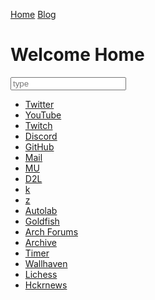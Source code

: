 <head>
	<meta charset="UTF-8">
	<title>time to open twitter...</title>
	<link rel="shortcut icon" href="favicon.ico">
</head>

<a href="index.html">Home</a>
<a href="blogindex.html">Blog</a>

# Welcome Home

<input id="searchbox" placeholder="type" type="text">

- <a href="https://twitter.com/">Twitter</a>
- <a href="https://www.youtube.com/">YouTube</a>
- <a href="https://www.twitch.tv/colew_picaro">Twitch</a>
- <a href="https://discordapp.com/channels/@me">Discord</a>
- <a href="https://www.github.com">GitHub</a>
- <a href="https://www.gmail.com">Mail</a>
- <a href="https://my5.millersville.edu">MU</a>
- <a href="https://millersville.desire2learn.com/d2l/home">D2L</a>
- <a href="https://cs.millersville.edu/~wkillian">k</a>
- <a href="https://cs.millersville.edu/~gzoppetti">z</a>
- <a href="https://autolab.millersville.edu">Autolab</a>
- <a href="https://www.mtggoldfish.com/">Goldfish</a>
- <a href="https://bbs.archlinux.org/">Arch Forums</a>
- <a href="https://www.archive.org/">Archive</a>
- <a href="https://www.cstimer.net/">Timer</a>
- <a href="https://alpha.wallhaven.cc">Wallhaven</a>
- <a href="https://lichess.org">Lichess</a>
- <a href="https://hckrnews.com/">Hckrnews</a>

<script src="search.js" type="text/javascript"></script>

